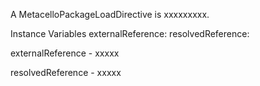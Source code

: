 A MetacelloPackageLoadDirective is xxxxxxxxx.Instance Variables	externalReference:		<Object>	resolvedReference:		<Object>externalReference	- xxxxxresolvedReference	- xxxxx